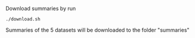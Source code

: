 Download summaries by run
```
./download.sh
```
Summaries of the 5 datasets will be downloaded to the folder "summaries"